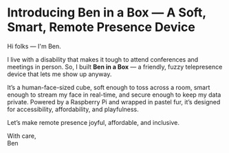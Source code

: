 # Introducing Ben in a Box — A Soft, Smart, Remote Presence Device

Hi folks — I'm Ben.

I live with a disability that makes it tough to attend conferences and meetings in person. So, I built **Ben in a Box** — a friendly, fuzzy telepresence device that lets me show up anyway.

It’s a human-face-sized cube, soft enough to toss across a room, smart enough to stream my face in real-time, and secure enough to keep my data private. Powered by a Raspberry Pi and wrapped in pastel fur, it’s designed for accessibility, affordability, and playfulness.

Let’s make remote presence joyful, affordable, and inclusive.

With care,  
Ben
